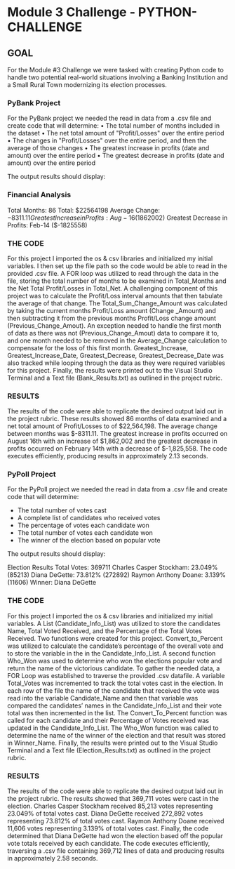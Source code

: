 # Module 3 Challenge - PYTHON-CHALLENGE
## GOAL
For the Module #3 Challenge we were tasked with creating Python code to handle two potential real-world situations involving a Banking Institution and a Small Rural Town modernizing its election processes.  

### PyBank Project
For the PyBank project we needed the read in data from a .csv file and create code that will determine: 
•	The total number of months included in the dataset
•	The net total amount of "Profit/Losses" over the entire period
•	The changes in "Profit/Losses" over the entire period, and then the average of those changes
•	The greatest increase in profits (date and amount) over the entire period
•	The greatest decrease in profits (date and amount) over the entire period

The output results should display: 

### Financial Analysis
Total Months: 86
Total: $22564198
Average Change: $-8311.11
Greatest Increase in Profits: Aug-16 ($1862002)
Greatest Decrease in Profits: Feb-14 ($-1825558)


### THE CODE
For this project I imported the os & csv libraries and initialized my initial variables.  I then set up the file path so the code would be able to read in the provided .csv file.  A FOR loop was utilized to read through the data in the file, storing the total number of months to be examined in Total_Months and the Net Total Profit/Losses in Total_Net.  A challenging component of this project was to calculate the Profit/Loss interval amounts that then tabulate the average of that change.  The Total_Sum_Change_Amount was calculated by taking the current months Profit/Loss amount (Change _Amount) and then subtracting it from the previous months Profit/Loss change amount (Previous_Change_Amout).  An exception needed to handle the first month of data as there was not (Previous_Change_Amout) data to compare it to, and one month needed to be removed in the Average_Change calculation to compensate for the loss of this first month.  Greatest_Increase, Greatest_Increase_Date, Greatest_Decrease, Greatest_Decrease_Date was also tracked while looping through the data as they were required variables for this project.  Finally, the results were printed out to the Visual Studio Terminal and a Text file (Bank_Results.txt) as outlined in the project rubric.    

### RESULTS
The results of the code were able to replicate the desired output laid out in the project rubric.  These results showed 86 months of data examined and a net total amount of Profit/Losses to of $22,564,198.  The average change between months was $-8311.11.  The greatest increase in profits occurred on August 16th with an increase of $1,862,002 and the greatest decrease in profits occurred on February 14th with a decrease of $-1,825,558.  The code executes efficiently, producing results in approximately 2.13 seconds.


### PyPoll Project
For the PyPoll project we needed the read in data from a .csv file and create code that will determine: 
* The total number of votes cast
* A complete list of candidates who received votes
* The percentage of votes each candidate won
* The total number of votes each candidate won
* The winner of the election based on popular vote

The output results should display: 

Election Results
Total Votes: 369711
Charles Casper Stockham: 23.049% (85213)
Diana DeGette: 73.812% (272892)
Raymon Anthony Doane: 3.139% (11606)
Winner: Diana DeGette

### THE CODE
For this project I imported the os & csv libraries and initialized my initial variables.  A List (Candidate_Info_List) was utilized to store the candidates Name, Total Voted Received, and the Percentage of the Total Votes Received.  Two functions were created for this project.  Convert_to_Percent was utilized to calculate the candidate’s percentage of the overall vote and to store the variable in the in the Candidate_Info_List.  A second function Who_Won was used to determine who won the elections popular vote and return the name of the victorious candidate.  To gather the needed data, a FOR Loop was established to traverse the provided .csv datafile.  A variable Total_Votes was incremented to track the total votes cast in the election.  In each row of the file the name of the candidate that received the vote was read into the variable Candidate_Name and then that variable was compared the candidates’ names in the Candidate_Info_List and their vote total was then incremented in the list.  The Convert_To_Percent function was called for each candidate and their Percentage of Votes received was updated in the Candidate_Info_List.  The Who_Won function was called to determine the name of the winner of the election and that result was stored in Winner_Name.  Finally, the results were printed out to the Visual Studio Terminal and a Text file (Election_Results.txt) as outlined in the project rubric.      

### RESULTS
The results of the code were able to replicate the desired output laid out in the project rubric.  The results showed that 369,711 votes were cast in the election.  Charles Casper Stockham received 85,213 votes representing 23.049% of total votes cast.  Diana DeGette received 272,892 votes representing 73.812% of total votes cast.  Raymon Anthony Doane received 11,606 votes representing 3.139% of total votes cast.  Finally, the code determined that Diana DeGette had won the election based off the popular vote totals received by each candidate.  The code executes efficiently, traversing a .csv file containing 369,712 lines of data and producing results in approximately 2.58 seconds.
